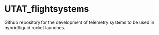 # UTAT_flightsystems

Github repository for the development of telemetry systems to be used in hybrid/liquid rocket launches.
